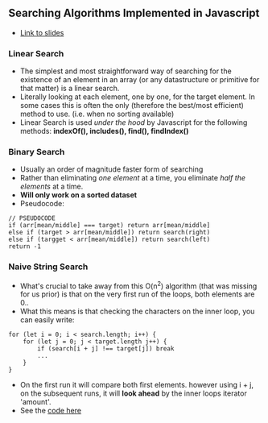## Searching Algorithms Implemented in Javascript 
- [Link to slides](https://cs.slides.com/colt_steele/tries-21)

### Linear Search
- The simplest and most straightforward way of searching for the existence of an element in an array (or any datastructure or primitive for that matter) is a linear search.
- Literally looking at each element, one by one, for the target element. In some cases this is often the only (therefore the best/most efficient) method to use. (i.e. when no sorting available)
- Linear Search is used _under the hood_ by Javascript for the following methods: **indexOf(), includes(), find(), findIndex()**

### Binary Search
- Usually an order of magnitude faster form of searching 
- Rather than eliminating _one element_ at a time, you eliminate _half the elements_ at a time.
- **Will only work on a sorted dataset**
- Pseudocode:
```
// PSEUDOCODE
if (arr[mean/middle] === target) return arr[mean/middle]
else if (target > arr[mean/middle]) return search(right)
else if (targget < arr[mean/middle]) return search(left)
return -1
```

### Naive String Search
- What's crucial to take away from this O(n<sup>2</sup>) algorithm (that was missing for us prior) is that on the very first run of the loops, both elements are 0.. 
- What this means is that checking the characters on the inner loop, you can easily write:
```
for (let i = 0; i < search.length; i++) {
    for (let j = 0; j < target.length j++) {
        if (search[i + j] !== target[j]) break
        ... 
    }
}
```
- On the first run it will compare both first elements. however using i + j, on the subsequent runs, it will **look ahead** by the inner loops iterator 'amount'. 
- See the [code here](naive_string_search.ts)
